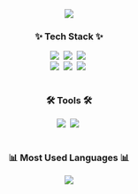 <!--타이틀 부분-->
<div align="center">
  <img src="https://capsule-render.vercel.app/api?type=Waving&color=gradient&height=200&section=header&text=DamHyun's%20GitHub&fontSize=40&fontColor=FFFFFF" />
</div>

<!--내용 부분-->
<h3 align="center">✨ Tech Stack ✨</h3>
<div align="center">
  <img src="https://img.shields.io/badge/Java-007396.svg?style=for-the-badge&logo=java&logoColor=white" />&nbsp
  <img src="https://img.shields.io/badge/Spring-6DB33F.svg?style=for-the-badge&logo=spring&logoColor=white" />&nbsp
  <img src="https://img.shields.io/badge/Spring%20Boot-6DB33F.svg?style=for-the-badge&logo=springboot&logoColor=white" />&nbsp
</div>

<div align="center">
  <img src="https://img.shields.io/badge/Spring%20Security-6DB33F.svg?style=for-the-badge&logo=springsecurity&logoColor=white" />&nbsp
  <img src="https://img.shields.io/badge/JPA-6DB33F.svg?style=for-the-badge&logo=&logoColor=white" />&nbsp
  <img src="https://img.shields.io/badge/MySQL-4479A1.svg?style=for-the-badge&logo=mysql&logoColor=white" />&nbsp
</div>

<br>

<h3 align="center">🛠 Tools 🛠</h3>
<div align="center">
  <img src="https://img.shields.io/badge/github-181717.svg?style=for-the-badge&logo=github&logoColor=white" />&nbsp
  <img src="https://img.shields.io/badge/intellij%20idea-2C2C32.svg?style=for-the-badge&logo=intellij-idea&logoColor=white" />&nbsp
</div>

<br>

<h3 align="center">📊 Most Used Languages 📊</h3>
<div align="center">
  <img src="https://github-readme-stats.vercel.app/api/top-langs/?username=201912025&layout=compact" />
</div>
